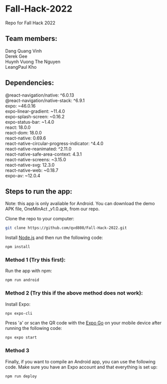 # Fall-Hack-2022

Repo for Fall Hack 2022

## Team members:

Dang Quang Vinh <br />
Derek Gee <br />
Huynh Vuong The Nguyen <br />
LeangPaul Kho <br />

## Dependencies:

@react-navigation/native: ^6.0.13 <br />
@react-navigation/native-stack: ^6.9.1 <br />
expo: ~46.0.16 <br />
expo-linear-gradient: ~11.4.0 <br />
expo-splash-screen: ~0.16.2 <br />
expo-status-bar: ~1.4.0 <br />
react: 18.0.0 <br />
react-dom: 18.0.0 <br />
react-native: 0.69.6 <br />
react-native-circular-progress-indicator: ^4.4.0 <br />
react-native-reanimated: ^2.11.0 <br />
react-native-safe-area-context: 4.3.1 <br />
react-native-screens: ~3.15.0 <br />
react-native-svg: 12.3.0 <br />
react-native-web: ~0.18.7 <br />
expo-av: ~12.0.4 <br />

## Steps to run the app:

Note: this app is only avaliable for Android. You can download the demo APK file, OneMinAct _v1.0.apk, from our repo.<br />

Clone the repo to your computer: <br />

```bash
git clone https://github.com/qvd808/Fall-Hack-2022.git
```

Install [Node.js](https://nodejs.org/en/download/) and then run the following code: <br />

```bash
npm install
```

### Method 1 (Try this first):

Run the app with npm: <br />

```bash
npm run android
```

### Method 2 (Try this if the above method does not work):

Install Expo: <br />

```bash
npx expo-cli
```

Press 'a' or scan the QR code with the [Expo Go](https://play.google.com/store/apps/details?id=host.exp.exponent&hl=en_CA&gl=US) on your mobile device after running the following code: <br />

```bash
npx expo start
```

### Method 3

Finally, if you want to compile an Android app, you can use the following code. Make sure you have an Expo account and that everything is set up: <br />

```bash
npm run deploy
```
